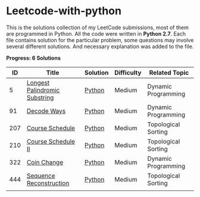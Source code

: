 # Leetcode-with-python

This is the solutions collection of my LeetCode submissions, most of them are programmed in Python. 
All the code were written in **Python 2.7**. Each file contains solution for the particular problem, some questions may involve several different solutions. And necessary explanation was added to the file. 



**Progress: 6 Solutions**

| ID   | Title                                                        | Solution                                      | Difficulty | Related Topic       |
| ---- | ------------------------------------------------------------ | --------------------------------------------- | ---------- | ------------------- |
| 5    | [Longest Palindromic Substring](https://leetcode.com/problems/longest-palindromic-substring/) | [Python](./src/Longest-Palindromic-Substring) | Medium     | Dynamic Programming |
| 91   | [Decode Ways](https://leetcode.com/problems/decode-ways/)    | [Python](./src/Decode-Ways)                   | Medium     | Dynamic Programming |
| 207  | [Course Schedule](https://leetcode.com/problems/course-schedule/) | [Python](./src/Course-Schedule)               | Medium     | Topological Sorting |
| 210  | [Course Schedule II](https://leetcode.com/problems/course-schedule-ii/) | [Python](./src/Course-Schedule-II)            | Medium     | Topological Sorting |
| 322  | [Coin Change](https://leetcode.com/problems/coin-change/)    | [Python](./src/Coin-Change)                   | Medium     | Dynamic Programming |
| 444  | [Sequence Reconstruction](https://leetcode.com/problems/sequence-reconstruction/) | [Python](./src/Sequence-Reconstruction)       | Medium     | Topological Sorting |
|      |                                                              |                                               |            |                     |

